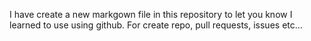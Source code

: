 I have create a new markgown file in this repository to let you know I learned to use using github.
For create repo, pull requests, issues etc...
